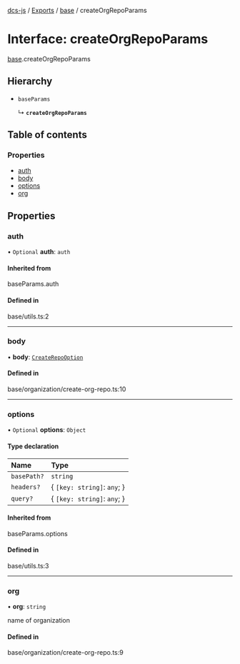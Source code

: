 [dcs-js](../README.md) / [Exports](../modules.md) / [base](../modules/base.md) / createOrgRepoParams

# Interface: createOrgRepoParams

[base](../modules/base.md).createOrgRepoParams

## Hierarchy

- `baseParams`

  ↳ **`createOrgRepoParams`**

## Table of contents

### Properties

- [auth](base.createOrgRepoParams.md#auth)
- [body](base.createOrgRepoParams.md#body)
- [options](base.createOrgRepoParams.md#options)
- [org](base.createOrgRepoParams.md#org)

## Properties

### <a id="auth" name="auth"></a> auth

• `Optional` **auth**: `auth`

#### Inherited from

baseParams.auth

#### Defined in

base/utils.ts:2

___

### <a id="body" name="body"></a> body

• **body**: [`CreateRepoOption`](base.CreateRepoOption.md)

#### Defined in

base/organization/create-org-repo.ts:10

___

### <a id="options" name="options"></a> options

• `Optional` **options**: `Object`

#### Type declaration

| Name | Type |
| :------ | :------ |
| `basePath?` | `string` |
| `headers?` | { `[key: string]`: `any`;  } |
| `query?` | { `[key: string]`: `any`;  } |

#### Inherited from

baseParams.options

#### Defined in

base/utils.ts:3

___

### <a id="org" name="org"></a> org

• **org**: `string`

name of organization

#### Defined in

base/organization/create-org-repo.ts:9
